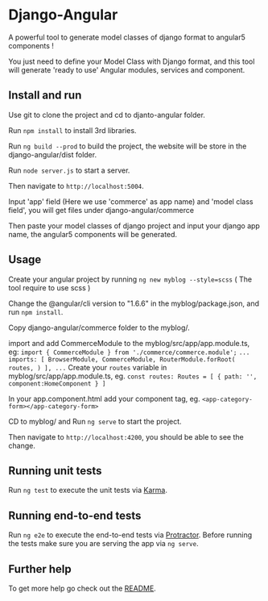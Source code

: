 # Django-Angular

A powerful tool to generate model classes of django format to angular5 components !

You just need to define your Model Class with Django format, and this tool will generate 'ready to use' Angular modules, services and component.

## Install and run

Use git to clone the project and cd to djanto-angular folder.

Run `npm install` to install 3rd libraries.

Run `ng build --prod` to build the project, the website will be store in the django-angular/dist folder.

Run `node server.js` to start a server. 

Then navigate to `http://localhost:5004`. 

Input 'app' field (Here we use 'commerce' as app name) and 'model class field', you will get files under django-angular/commerce 


Then paste your model classes of django project and input your django app name, the angular5 components will be generated.

## Usage

Create your angular project by running `ng new myblog --style=scss` ( The tool require to use scss )

Change the @angular/cli version to "1.6.6" in the myblog/package.json, and run `npm install`.

Copy django-angular/commerce folder to the myblog/.
  
import and add CommerceModule to the myblog/src/app/app.module.ts, eg:
`import { CommerceModule } from './commerce/commerce.module';`
` ... 
  imports: [
    BrowserModule,
    CommerceModule,
    RouterModule.forRoot(
      routes,
    )
  ],
  ...
`
Create your `routes` variable in myblog/src/app/app.module.ts, eg.
`const routes: Routes = [
  { path: '', component:HomeComponent }
]`

In your app.component.html add your component tag, eg. `<app-category-form></app-category-form>`

CD to myblog/ and Run `ng serve` to start the project.

Then navigate to `http://localhost:4200`, you should be able to see the change.

## Running unit tests

Run `ng test` to execute the unit tests via [Karma](https://karma-runner.github.io).

## Running end-to-end tests

Run `ng e2e` to execute the end-to-end tests via [Protractor](http://www.protractortest.org/).
Before running the tests make sure you are serving the app via `ng serve`.

## Further help

To get more help go check out the [README](https://rdsource.com).
